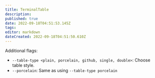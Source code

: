 ```yaml
---
title: TerminalTable
description: 
published: true
date: 2022-09-18T04:51:53.145Z
tags: 
editor: markdown
dateCreated: 2022-09-18T04:51:50.610Z
---
```


Additional flags:

- `--table-type <plain, porcelain, github, single, double>`: Choose table style.
- `--porcelain`: Same as using `--table-type porcelain`
